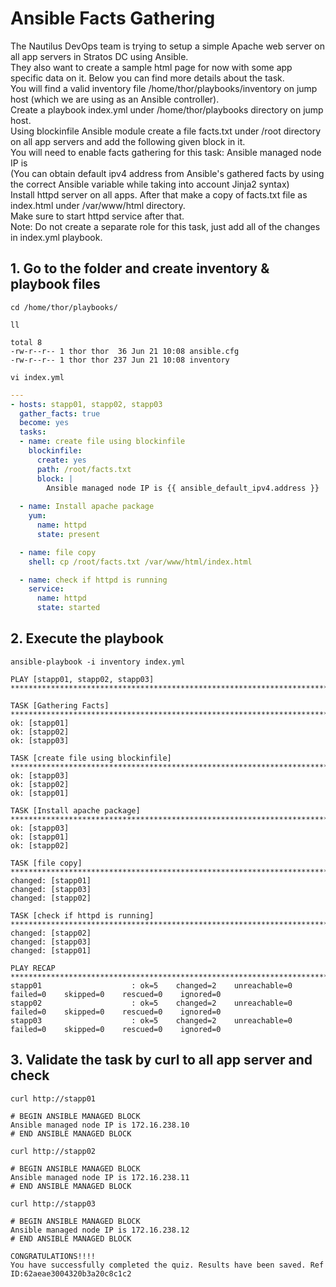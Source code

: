 # Ansible Facts Gathering

The Nautilus DevOps team is trying to setup a simple Apache web server on all app servers in Stratos DC using Ansible.  
They also want to create a sample html page for now with some app specific data on it. Below you can find more details about the task.  
You will find a valid inventory file /home/thor/playbooks/inventory on jump host (which we are using as an Ansible controller).  
Create a playbook index.yml under /home/thor/playbooks directory on jump host.  
Using blockinfile Ansible module create a file facts.txt under /root directory on all app servers and add the following given block in it.  
You will need to enable facts gathering for this task: Ansible managed node IP is <default ipv4 address>  
(You can obtain default ipv4 address from Ansible's gathered facts by using the correct Ansible variable while taking into account Jinja2 syntax)  
Install httpd server on all apps. After that make a copy of facts.txt file as index.html under /var/www/html directory.  
Make sure to start httpd service after that.  
Note: Do not create a separate role for this task, just add all of the changes in index.yml playbook.


## 1. Go to the folder and create inventory & playbook files
`cd /home/thor/playbooks/`  

`ll`
```console
total 8
-rw-r--r-- 1 thor thor  36 Jun 21 10:08 ansible.cfg
-rw-r--r-- 1 thor thor 237 Jun 21 10:08 inventory
```

`vi index.yml`

```yaml
---
- hosts: stapp01, stapp02, stapp03
  gather_facts: true
  become: yes
  tasks:
  - name: create file using blockinfile
    blockinfile:
      create: yes
      path: /root/facts.txt
      block: |
        Ansible managed node IP is {{ ansible_default_ipv4.address }}
  
  - name: Install apache package
    yum:
      name: httpd
      state: present

  - name: file copy
    shell: cp /root/facts.txt /var/www/html/index.html

  - name: check if httpd is running
    service: 
      name: httpd
      state: started
```


## 2. Execute the playbook
`ansible-playbook -i inventory index.yml`

```console
PLAY [stapp01, stapp02, stapp03] ************************************************************************************************************************************************************

TASK [Gathering Facts] **********************************************************************************************************************************************************************
ok: [stapp01]
ok: [stapp02]
ok: [stapp03]

TASK [create file using blockinfile] ********************************************************************************************************************************************************
ok: [stapp03]
ok: [stapp02]
ok: [stapp01]

TASK [Install apache package] ***************************************************************************************************************************************************************
ok: [stapp03]
ok: [stapp01]
ok: [stapp02]

TASK [file copy] ****************************************************************************************************************************************************************************
changed: [stapp01]
changed: [stapp03]
changed: [stapp02]

TASK [check if httpd is running] ************************************************************************************************************************************************************
changed: [stapp02]
changed: [stapp03]
changed: [stapp01]

PLAY RECAP **********************************************************************************************************************************************************************************
stapp01                    : ok=5    changed=2    unreachable=0    failed=0    skipped=0    rescued=0    ignored=0   
stapp02                    : ok=5    changed=2    unreachable=0    failed=0    skipped=0    rescued=0    ignored=0   
stapp03                    : ok=5    changed=2    unreachable=0    failed=0    skipped=0    rescued=0    ignored=0
```


## 3. Validate the task by curl to all app server and check

`curl http://stapp01`
```console
# BEGIN ANSIBLE MANAGED BLOCK
Ansible managed node IP is 172.16.238.10
# END ANSIBLE MANAGED BLOCK
```

`curl http://stapp02`
```console
# BEGIN ANSIBLE MANAGED BLOCK
Ansible managed node IP is 172.16.238.11
# END ANSIBLE MANAGED BLOCK
```

`curl http://stapp03`
```console
# BEGIN ANSIBLE MANAGED BLOCK
Ansible managed node IP is 172.16.238.12
# END ANSIBLE MANAGED BLOCK
```
  
  
  
```console
CONGRATULATIONS!!!!
You have successfully completed the quiz. Results have been saved. Ref ID:62aeae3004320b3a20c8c1c2
```
